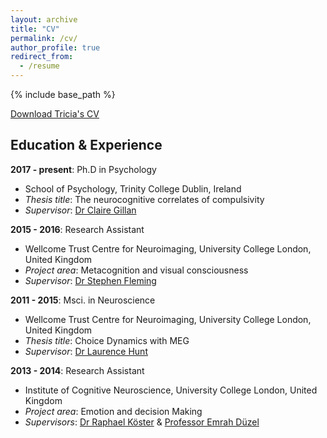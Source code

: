 ```yaml
---
layout: archive
title: "CV"
permalink: /cv/
author_profile: true
redirect_from:
  - /resume
---
```


{% include base_path %}

[Download Tricia's CV](http://seowxft.github.io/files/CV_SeowXFT.pdf)

## Education & Experience
<strong>2017 - present</strong>: Ph.D in Psychology
* School of Psychology, Trinity College Dublin, Ireland
* <i>Thesis title</i>: The neurocognitive correlates of compulsivity
* <i>Supervisor</i>: [Dr Claire Gillan](https://gillanlab.com/)

<strong>2015 - 2016</strong>: Research Assistant
* Wellcome Trust Centre for Neuroimaging, University College London, United Kingdom
* <i>Project area</i>: Metacognition and visual consciousness
* <i>Supervisor</i>: [Dr Stephen Fleming](http://metacoglab.org/)

<strong>2011 - 2015</strong>: Msci. in Neuroscience
* Wellcome Trust Centre for Neuroimaging, University College London, United Kingdom
* <i>Thesis title</i>: Choice Dynamics with MEG  
* <i>Supervisor</i>: [Dr Laurence Hunt](https://www.huntlab.co.uk/)

<strong>2013 - 2014</strong>: Research Assistant
* Institute of Cognitive Neuroscience, University College London, United Kingdom
* <i>Project area</i>: Emotion and decision Making
* <i>Supervisors</i>: [Dr Raphael Köster](https://scholar.google.de/citations?user=eEGGCiUAAAAJ) & [Professor Emrah Düzel](https://www.iknd.ovgu.de/)
